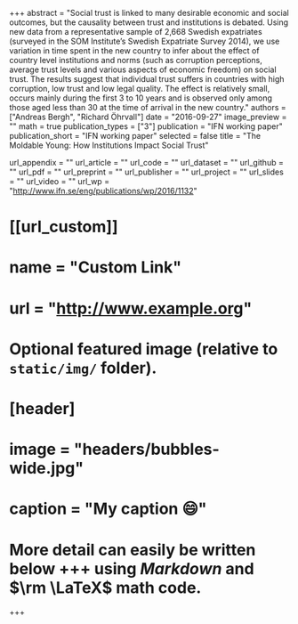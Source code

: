 +++
abstract = "Social trust is linked to many desirable economic and social outcomes, but the causality between trust and institutions is debated. Using new data from a representative sample of 2,668 Swedish expatriates (surveyed in the SOM Institute’s Swedish Expatriate Survey 2014), we use variation in time spent in the new country to infer about the effect of country level institutions and norms (such as corruption perceptions, average trust levels and various aspects of economic freedom) on social trust. The results suggest that individual trust suffers in countries with high corruption, low trust and low legal quality. The effect is relatively small, occurs mainly during the first 3 to 10 years and is observed only among those aged less than 30 at the time of arrival in the new country."
authors = ["Andreas Bergh", "Richard Öhrvall"]
date = "2016-09-27"
image_preview = ""
math = true
publication_types = ["3"]
publication = "IFN working paper"
publication_short = "IFN working paper"
selected = false
title = "The Moldable Young: How Institutions Impact Social Trust"

url_appendix = ""
url_article = ""
url_code = ""
url_dataset = ""
url_github = ""
url_pdf = ""
url_preprint = ""
url_publisher  = ""
url_project = ""
url_slides = ""
url_video = ""
url_wp = "http://www.ifn.se/eng/publications/wp/2016/1132"

# [[url_custom]]
# name = "Custom Link"
# url = "http://www.example.org"

# Optional featured image (relative to `static/img/` folder).
# [header]
# image = "headers/bubbles-wide.jpg"
# caption = "My caption :smile:"


# More detail can easily be written below +++ using *Markdown* and $\rm \LaTeX$ math code.
+++


